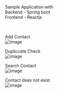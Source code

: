 Sample Application with<br/>
Backend - Spring boot<br/>
Frontend - Reactjs<br/>
<br/>
<br/>

Add Contact<br/>
![image](https://github.com/rollyn/tpay/assets/712031/cf39b528-3f42-4c4b-91d7-f8e05a645426)
<br/>

Dupliccate Check<br/>
![image](https://github.com/rollyn/tpay/assets/712031/2677f71b-fc2d-46ff-b58f-ec409cb1d852)
<br/>

Search Contact<br/>
![image](https://github.com/rollyn/tpay/assets/712031/f2e5ac85-6586-49be-b3ac-ab771923356e)
<br/>

Contact does not exist<br/>
![image](https://github.com/rollyn/tpay/assets/712031/68a2c39b-c80a-48e2-bcd9-2db4d2c3e5c6)
<br/>
